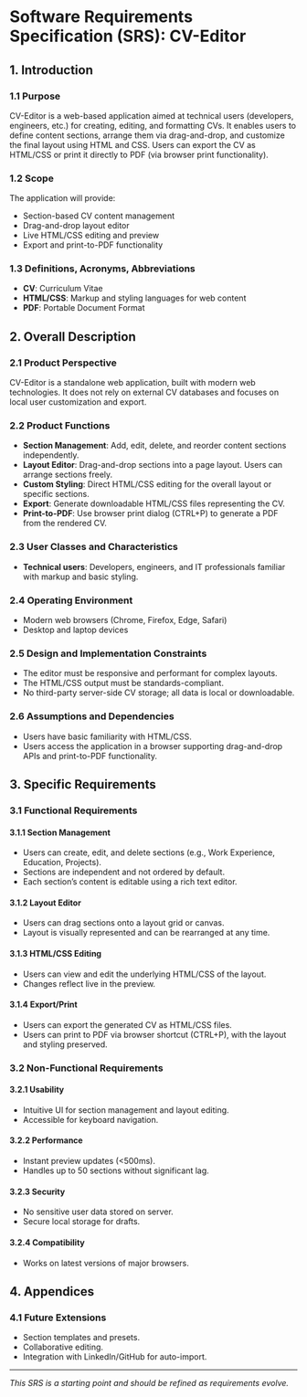 # Software Requirements Specification (SRS): CV-Editor

## 1. Introduction

### 1.1 Purpose
CV-Editor is a web-based application aimed at technical users (developers, engineers, etc.) for creating, editing, and formatting CVs. It enables users to define content sections, arrange them via drag-and-drop, and customize the final layout using HTML and CSS. Users can export the CV as HTML/CSS or print it directly to PDF (via browser print functionality).

### 1.2 Scope
The application will provide:
- Section-based CV content management
- Drag-and-drop layout editor
- Live HTML/CSS editing and preview
- Export and print-to-PDF functionality

### 1.3 Definitions, Acronyms, Abbreviations
- **CV**: Curriculum Vitae
- **HTML/CSS**: Markup and styling languages for web content
- **PDF**: Portable Document Format

## 2. Overall Description

### 2.1 Product Perspective
CV-Editor is a standalone web application, built with modern web technologies. It does not rely on external CV databases and focuses on local user customization and export.

### 2.2 Product Functions
- **Section Management**: Add, edit, delete, and reorder content sections independently.
- **Layout Editor**: Drag-and-drop sections into a page layout. Users can arrange sections freely.
- **Custom Styling**: Direct HTML/CSS editing for the overall layout or specific sections.
- **Export**: Generate downloadable HTML/CSS files representing the CV.
- **Print-to-PDF**: Use browser print dialog (CTRL+P) to generate a PDF from the rendered CV.

### 2.3 User Classes and Characteristics
- **Technical users**: Developers, engineers, and IT professionals familiar with markup and basic styling.

### 2.4 Operating Environment
- Modern web browsers (Chrome, Firefox, Edge, Safari)
- Desktop and laptop devices

### 2.5 Design and Implementation Constraints
- The editor must be responsive and performant for complex layouts.
- The HTML/CSS output must be standards-compliant.
- No third-party server-side CV storage; all data is local or downloadable.

### 2.6 Assumptions and Dependencies
- Users have basic familiarity with HTML/CSS.
- Users access the application in a browser supporting drag-and-drop APIs and print-to-PDF functionality.

## 3. Specific Requirements

### 3.1 Functional Requirements

#### 3.1.1 Section Management
- Users can create, edit, and delete sections (e.g., Work Experience, Education, Projects).
- Sections are independent and not ordered by default.
- Each section’s content is editable using a rich text editor.

#### 3.1.2 Layout Editor
- Users can drag sections onto a layout grid or canvas.
- Layout is visually represented and can be rearranged at any time.

#### 3.1.3 HTML/CSS Editing
- Users can view and edit the underlying HTML/CSS of the layout.
- Changes reflect live in the preview.

#### 3.1.4 Export/Print
- Users can export the generated CV as HTML/CSS files.
- Users can print to PDF via browser shortcut (CTRL+P), with the layout and styling preserved.

### 3.2 Non-Functional Requirements

#### 3.2.1 Usability
- Intuitive UI for section management and layout editing.
- Accessible for keyboard navigation.

#### 3.2.2 Performance
- Instant preview updates (<500ms).
- Handles up to 50 sections without significant lag.

#### 3.2.3 Security
- No sensitive user data stored on server.
- Secure local storage for drafts.

#### 3.2.4 Compatibility
- Works on latest versions of major browsers.

## 4. Appendices

### 4.1 Future Extensions
- Section templates and presets.
- Collaborative editing.
- Integration with LinkedIn/GitHub for auto-import.

---

*This SRS is a starting point and should be refined as requirements evolve.*